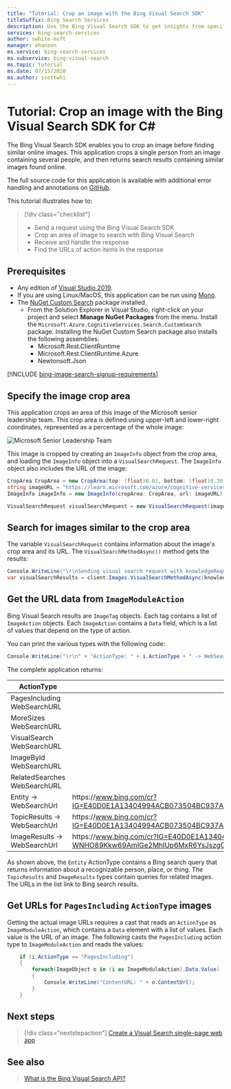 ```yaml
---
title: "Tutorial: Crop an image with the Bing Visual Search SDK"
titleSuffix: Bing Search Services
description: Use the Bing Visual Search SDK to get insights from specific ares on an image.
services: bing-search-services
author: swhite-msft
manager: ehansen
ms.service: bing-search-services
ms.subservice: bing-visual-search
ms.topic: tutorial
ms.date: 07/15/2020
ms.author: scottwhi
---
```


# Tutorial: Crop an image with the Bing Visual Search SDK for C#

The Bing Visual Search SDK enables you to crop an image before finding similar online images. This application crops a single person from an image containing several people, and then returns search results containing similar images found online.

The full source code for this application is available with additional error handling and annotations on [GitHub](https://github.com/Azure-Samples/cognitive-services-REST-api-samples/blob/master/Tutorials/Bing-Visual-Search/BingVisualSearchCropImage.cs).

This tutorial illustrates how to:

> [!div class="checklist"]
> * Send a request using the Bing Visual Search SDK
> * Crop an area of image to search with Bing Visual Search
> * Receive and handle the response
> * Find the URLs of action items in the response

## Prerequisites

* Any edition of [Visual Studio 2019](https://www.visualstudio.com/downloads/).
* If you are using Linux/MacOS, this application can be run using [Mono](https://www.mono-project.com/).
* The [NuGet Custom Search](https://www.nuget.org/packages/Microsoft.Azure.CognitiveServices.Search.CustomSearch/1.2.0) package installed.
    - From the Solution Explorer in Visual Studio, right-click on your project and select **Manage NuGet Packages** from the menu. Install the `Microsoft.Azure.CognitiveServices.Search.CustomSearch` package. Installing the NuGet Custom Search package also installs the following assemblies:
        - Microsoft.Rest.ClientRuntime
        - Microsoft.Rest.ClientRuntime.Azure
        - Newtonsoft.Json

[!INCLUDE [bing-image-search-signup-requirements](../../../includes/bing-visual-search-signup-requirements.md)]

## Specify the image crop area

This application crops an area of this image of the Microsoft senior leadership team. This crop area is defined using upper-left and lower-right coordinates, represented as a percentage of the whole image:  

![Microsoft Senior Leadership Team](../media/MS_SrLeaders.jpg)

This image is cropped by creating an `ImageInfo` object from the crop area, and loading the `ImageInfo` object into a `VisualSearchRequest`. The `ImageInfo` object also includes the URL of the image:

```csharp
CropArea CropArea = new CropArea(top: (float)0.01, bottom: (float)0.30, left: (float)0.01, right: (float)0.20);
string imageURL = "https://learn.microsoft.com/azure/cognitive-services/bing-visual-search/media/ms_srleaders.jpg";
ImageInfo imageInfo = new ImageInfo(cropArea: CropArea, url: imageURL);

VisualSearchRequest visualSearchRequest = new VisualSearchRequest(imageInfo: imageInfo);
```

## Search for images similar to the crop area

The variable `VisualSearchRequest` contains information about the image's crop area and its URL. The `VisualSearchMethodAsync()` method gets the results:

```csharp
Console.WriteLine("\r\nSending visual search request with knowledgeRequest that contains URL and crop area");
var visualSearchResults = client.Images.VisualSearchMethodAsync(knowledgeRequest: visualSearchRequest).Result;

```

## Get the URL data from `ImageModuleAction`

Bing Visual Search results are `ImageTag` objects. Each tag contains a list of `ImageAction` objects. Each `ImageAction` contains a `Data` field, which is a list of values that depend on the type of action.

You can print the various types with the following code:

```csharp
Console.WriteLine("\r\n" + "ActionType: " + i.ActionType + " -> WebSearchUrl: " + i.WebSearchUrl);
```

The complete application returns:

|ActionType  |URL  |
|---------|---------|
|PagesIncluding WebSearchURL     |         |
|MoreSizes WebSearchURL     |         |  
|VisualSearch WebSearchURL    |         |
|ImageById WebSearchURL     |         |  
|RelatedSearches WebSearchURL     |         |
|Entity -> WebSearchUrl     | https\://www.bing.com/cr?IG=E40D0E1A13404994ACB073504BC937A4&CID=03DCF882D7386A442137F49BD6596BEF&rd=1&h=BvvDoRtmZ35Xc_UZE4lZx6_eg7FHgcCkigU1D98NHQo&v=1&r=https%3a%2f%2fwww.bing.com%2fsearch%3fq%3dSatya%2bNadella&p=DevEx,5380.1        |
|TopicResults -> WebSearchUrl    |  https\://www.bing.com/cr?IG=E40D0E1A13404994ACB073504BC937A4&CID=03DCF882D7386A442137F49BD6596BEF&rd=1&h=3QGtxPb3W9LemuHRxAlW4CW7XN4sPkUYCUynxAqI9zQ&v=1&r=https%3a%2f%2fwww.bing.com%2fdiscover%2fnadella%2bsatya&p=DevEx,5382.1        |
|ImageResults -> WebSearchUrl    |  https\://www.bing.com/cr?IG=E40D0E1A13404994ACB073504BC937A4&CID=03DCF882D7386A442137F49BD6596BEF&rd=1&h=l-WNHO89Kkw69AmIGe2MhlUp6MxR6YsJszgOuM5sVLs&v=1&r=https%3a%2f%2fwww.bing.com%2fimages%2fsearch%3fq%3dSatya%2bNadella&p=DevEx,5384.1        |

As shown above, the `Entity` ActionType contains a Bing search query that returns information about a recognizable person, place, or thing. The `TopicResults` and `ImageResults` types contain queries for related images. The URLs in the list link  to Bing search results.

## Get URLs for `PagesIncluding` `ActionType` images

Getting the actual image URLs requires a cast that reads an `ActionType` as `ImageModuleAction`, which contains a `Data` element with a list of values. Each value is the URL of an image. The following casts the `PagesIncluding` action type to `ImageModuleAction` and reads the values:

```csharp
    if (i.ActionType == "PagesIncluding")
    {
        foreach(ImageObject o in (i as ImageModuleAction).Data.Value)
        {
            Console.WriteLine("ContentURL: " + o.ContentUrl);
        }
    }
```

## Next steps
> [!div class="nextstepaction"]
> [Create a Visual Search single-page web app](visual-search-single-page-app.md)

## See also
> [What is the Bing Visual Search API?](../overview.md)
